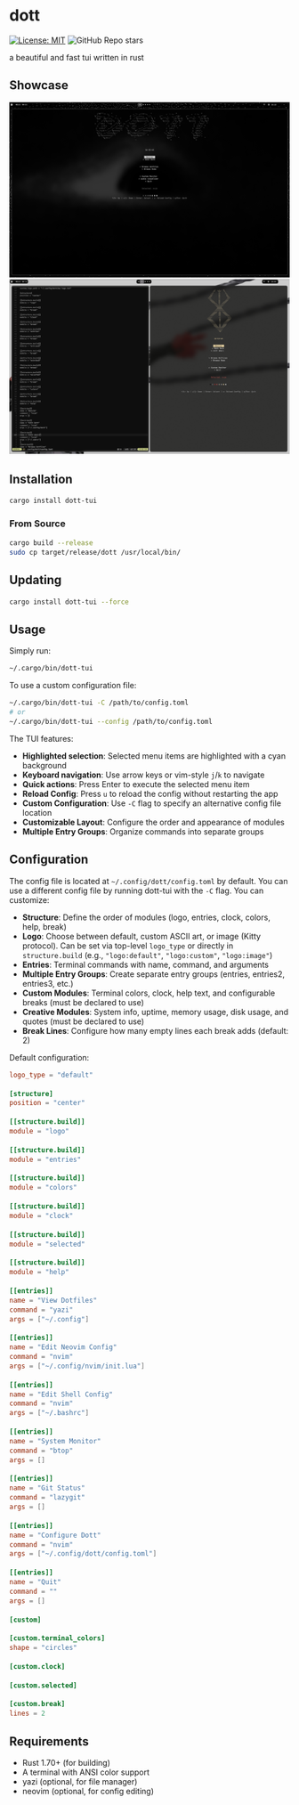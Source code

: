 # dott

[![License: MIT](https://img.shields.io/badge/License-MIT-white.svg)](https://opensource.org/licenses/MIT)
![GitHub Repo stars](https://img.shields.io/github/stars/commended/dott)

a beautiful and fast tui written in rust

## Showcase
![alt text](https://github.com/commended/dott/blob/main/showcase/dottshowcase1.png)
![alt text](https://github.com/commended/dott/blob/main/showcase/dottshowcase2.png)


## Installation

```bash
cargo install dott-tui
```

### From Source

```bash
cargo build --release
sudo cp target/release/dott /usr/local/bin/
```

## Updating

```bash
cargo install dott-tui --force
```

## Usage

Simply run:

```bash
~/.cargo/bin/dott-tui
```

To use a custom configuration file:

```bash
~/.cargo/bin/dott-tui -C /path/to/config.toml
# or
~/.cargo/bin/dott-tui --config /path/to/config.toml
```

The TUI features:
- **Highlighted selection**: Selected menu items are highlighted with a cyan background
- **Keyboard navigation**: Use arrow keys or vim-style `j`/`k` to navigate
- **Quick actions**: Press Enter to execute the selected menu item
- **Reload Config**: Press `u` to reload the config without restarting the app
- **Custom Configuration**: Use `-C` flag to specify an alternative config file location
- **Customizable Layout**: Configure the order and appearance of modules
- **Multiple Entry Groups**: Organize commands into separate groups

## Configuration

The config file is located at `~/.config/dott/config.toml` by default. You can use a different config file by running dott-tui with the `-C` flag. You can customize:

- **Structure**: Define the order of modules (logo, entries, clock, colors, help, break)
- **Logo**: Choose between default, custom ASCII art, or image (Kitty protocol). Can be set via top-level `logo_type` or directly in `structure.build` (e.g., `"logo:default"`, `"logo:custom"`, `"logo:image"`)
- **Entries**: Terminal commands with name, command, and arguments
- **Multiple Entry Groups**: Create separate entry groups (entries, entries2, entries3, etc.)
- **Custom Modules**: Terminal colors, clock, help text, and configurable breaks (must be declared to use)
- **Creative Modules**: System info, uptime, memory usage, disk usage, and quotes (must be declared to use)
- **Break Lines**: Configure how many empty lines each break adds (default: 2)

Default configuration:
```toml
logo_type = "default"

[structure]
position = "center"

[[structure.build]]
module = "logo"

[[structure.build]]
module = "entries"

[[structure.build]]
module = "colors"

[[structure.build]]
module = "clock"

[[structure.build]]
module = "selected"

[[structure.build]]
module = "help"

[[entries]]
name = "View Dotfiles"
command = "yazi"
args = ["~/.config"]

[[entries]]
name = "Edit Neovim Config"
command = "nvim"
args = ["~/.config/nvim/init.lua"]

[[entries]]
name = "Edit Shell Config"
command = "nvim"
args = ["~/.bashrc"]

[[entries]]
name = "System Monitor"
command = "btop"
args = []

[[entries]]
name = "Git Status"
command = "lazygit"
args = []

[[entries]]
name = "Configure Dott"
command = "nvim"
args = ["~/.config/dott/config.toml"]

[[entries]]
name = "Quit"
command = ""
args = []

[custom]

[custom.terminal_colors]
shape = "circles"

[custom.clock]

[custom.selected]

[custom.break]
lines = 2
```

## Requirements

- Rust 1.70+ (for building)
- A terminal with ANSI color support
- yazi (optional, for file manager)
- neovim (optional, for config editing)


